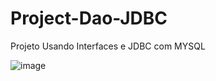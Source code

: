 # Project-Dao-JDBC
Projeto Usando Interfaces e JDBC com MYSQL

![image](https://user-images.githubusercontent.com/94081568/191065435-637ef48b-43a5-4558-ac67-14df579e0b4d.png)
